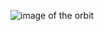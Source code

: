 ![image of the orbit](https://www.esa.int/var/esa/storage/images/esa_multimedia/images/2020/03/low_earth_orbit/21862713-4-eng-GB/Low_Earth_orbit_pillars.png)

